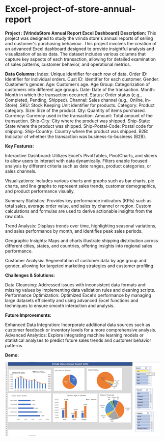 # Excel-project-of-store-annual-report

**Project : [VrindaStore Annual Report Excel Dashboard]**
**Description:**
This project was designed to study the vrinda store's annual reports of selling and customer's purchasing behaviour. This project involves the creation of an advanced Excel dashboard designed to provide insightful analysis and visualization of sales data. The dataset includes various columns that capture key aspects of each transaction, allowing for detailed examination of sales patterns, customer behavior, and operational metrics.

**Data Columns:**
Index: Unique identifier for each row of data.
Order ID: Identifier for individual orders.
Cust ID: Identifier for each customer.
Gender: Customer’s gender.
Age: Customer’s age.
Age Group: Categorization of customers into different age groups.
Date: Date of the transaction.
Month: Month in which the transaction occurred.
Status: Order status (e.g., Completed, Pending, Shipped).
Channel: Sales channel (e.g., Online, In-Store).
SKU: Stock Keeping Unit identifier for products.
Category: Product category.
Size: Size of the product.
Qty: Quantity of items purchased.
Currency: Currency used in the transaction.
Amount: Total amount of the transaction.
Ship-City: City where the product was shipped.
Ship-State: State where the product was shipped.
Ship-Postal-Code: Postal code for shipping.
Ship-Country: Country where the product was shipped.
B2B: Indicator of whether the transaction was business-to-business (B2B).

**Key Features:**

Interactive Dashboard: Utilizes Excel’s PivotTables, PivotCharts, and slicers to allow users to interact with data dynamically. Filters enable focused analysis by different criteria such as date ranges, product categories, or sales channels.

Visualizations: Includes various charts and graphs such as bar charts, pie charts, and line graphs to represent sales trends, customer demographics, and product performance visually.

Summary Statistics: Provides key performance indicators (KPIs) such as total sales, average order value, and sales by channel or region. Custom calculations and formulas are used to derive actionable insights from the raw data.

Trend Analysis: Displays trends over time, highlighting seasonal variations, and sales performance by month, and identifies peak sales periods.

Geographic Insights: Maps and charts illustrate shipping distribution across different cities, states, and countries, offering insights into regional sales performance.

Customer Analysis: Segmentation of customer data by age group and gender, allowing for targeted marketing strategies and customer profiling.

**Challenges & Solutions:**

Data Cleansing: Addressed issues with inconsistent data formats and missing values by implementing data validation rules and cleaning scripts.
Performance Optimization: Optimized Excel’s performance by managing large datasets efficiently and using advanced Excel functions and techniques to ensure smooth interaction and analysis.

**Future Improvements:**

Enhanced Data Integration: Incorporate additional data sources such as customer feedback or inventory levels for a more comprehensive analysis.
Advanced Analytics: Explore integrating machine learning models or statistical analyses to predict future sales trends and customer behavior patterns.


**Demo:**

![Dashboard Snapshot](Excel_dashboard.png)

